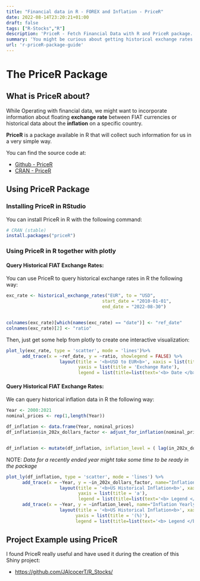 ```yaml
---
title: "Financial data in R - FOREX and Inflation - PriceR"
date: 2022-08-14T23:20:21+01:00
draft: false
tags: ["R-Stocks","R"]
description: 'PriceR - Fetch Financial Data with R and PriceR package.'
summary: 'You might be curious about getting historical exchange rates between currencies or check historical inflation data for some project that you want to accomplish - PriceR is an open source library that helps us with this task.'
url: 'r-priceR-package-guide'
---
```


# The PriceR Package

## What is PriceR about?

While Operating with financial data, we might want to incorporate information about floating **exchange rate** between FIAT currencies or historical data about the **inflation** on a specific country.

**PriceR** is a package available in R that will collect such information for us in a very simple way.

You can find the source code at:

* [Github - PriceR](https://github.com/stevecondylios/priceR/ "GH {rel='nofollow'}")
* [CRAN - PriceR](https://cran.r-project.org/web/packages/priceR/index.html/ "CRAN {rel='nofollow'}")


## Using PriceR Package


### Installing PriceR in RStudio


You can install PriceR in R with the following command:

```r
# CRAN (stable)
install.packages("priceR")
```


### Using PriceR in R together with plotly

#### Query Historical FIAT Exchange Rates:

You can use PriceR to query historical exchange rates in R the following way:

```r
exc_rate <- historical_exchange_rates("EUR", to = "USD",
                                    start_date = "2010-01-01",
                                    end_date = "2022-08-30")


colnames(exc_rate)[which(names(exc_rate) == "date")] <- "ref_date"
colnames(exc_rate)[2] <- "ratio"
```

Then, just get some help from plotly to create one interactive visualization:

```r
plot_ly(exc_rate, type = 'scatter', mode = 'lines')%>%
      add_trace(x = ~ref_date, y = ~ratio, showlegend = FALSE) %>%
                    layout(title = '<b>USD to EUR<b>', xaxis = list(title = 'Date'), 
                           yaxis = list(title = 'Exchange Rate'),
                           legend = list(title=list(text='<b> Date </b>')))
```


#### Query Historical FIAT Exchange Rates:

We can query historical inflation data in R the following way:

```r
Year <- 2000:2021
nominal_prices <- rep(1,length(Year))

df_inflation <- data.frame(Year, nominal_prices)
df_inflation$in_202x_dollars_factor <- adjust_for_inflation(nominal_prices, Year, "US", to_date = 2021) #PriceR


df_inflation <- mutate(df_inflation, inflation_level = ( lag(in_202x_dollars_factor)/in_202x_dollars_factor -1)*100 )
```

NOTE: *Data for a recently ended year might take some time to be ready in the package*

```r
plot_ly(df_inflation, type = 'scatter', mode = 'lines') %>%
      add_trace(x = ~Year, y = ~in_202x_dollars_factor, name="Inflation factor to Y2021") %>%
                    layout(title = '<b>US Historical Inflation<b>', xaxis = list(title = 'Year'), 
                           yaxis = list(title = 'a'),
                           legend = list(title=list(text='<b> Legend </b>')))  %>%
      add_trace(x = ~Year, y = ~inflation_level, name="Inflation Yearly") %>%
                    layout(title = '<b>US Historical Inflation<b>', xaxis = list(title = 'Year'), 
                          yaxis = list(title = '(%)'), 
                          legend = list(title=list(text='<b> Legend </b>')))
```


## Project Example using PriceR

I found PriceR really useful and have used it during the creation of this Shiny project:

* <https://github.com/JAlcocerT/R_Stocks/>